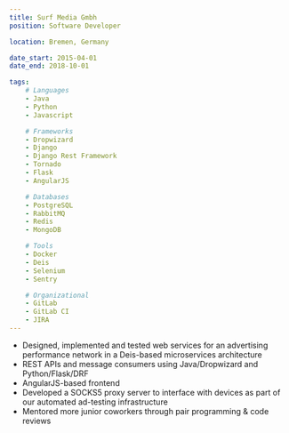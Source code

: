 ```yaml
---
title: Surf Media Gmbh
position: Software Developer

location: Bremen, Germany

date_start: 2015-04-01
date_end: 2018-10-01

tags:
    # Languages
    - Java
    - Python
    - Javascript

    # Frameworks
    - Dropwizard
    - Django
    - Django Rest Framework
    - Tornado
    - Flask
    - AngularJS

    # Databases
    - PostgreSQL
    - RabbitMQ
    - Redis
    - MongoDB

    # Tools
    - Docker
    - Deis
    - Selenium
    - Sentry

    # Organizational
    - GitLab
    - GitLab CI
    - JIRA
---
```

* Designed, implemented and tested web services for an advertising performance network in a Deis-based microservices architecture 
* REST APIs and message consumers using Java/Dropwizard and Python/Flask/DRF
* AngularJS-based frontend
* Developed a SOCKS5 proxy server to interface with devices as part of our automated ad-testing infrastructure
* Mentored more junior coworkers through pair programming & code reviews

